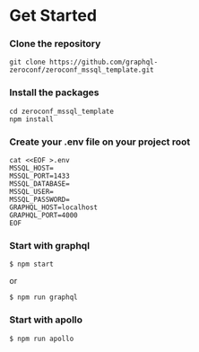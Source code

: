 # Get Started

### Clone the repository

```
git clone https://github.com/graphql-zeroconf/zeroconf_mssql_template.git
```

### Install the packages

```
cd zeroconf_mssql_template
npm install
```

### Create your .env file on your project root

```
cat <<EOF >.env
MSSQL_HOST=
MSSQL_PORT=1433
MSSQL_DATABASE=
MSSQL_USER=
MSSQL_PASSWORD=
GRAPHQL_HOST=localhost
GRAPHQL_PORT=4000
EOF
```

### Start with graphql

```
$ npm start
```

or

```
$ npm run graphql
```

### Start with apollo

```
$ npm run apollo
```